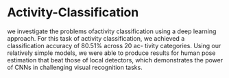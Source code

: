 # Activity-Classification
we investigate the problems ofactivity classification using a deep learning
approach. For this task of activity classification, we
achieved a classification accuracy of 80.51% across 20 ac-
tivity categories. Using our relatively simple models, we
were able to produce results for human pose estimation that
beat those of local detectors, which demonstrates the power
of CNNs in challenging visual recognition tasks.
